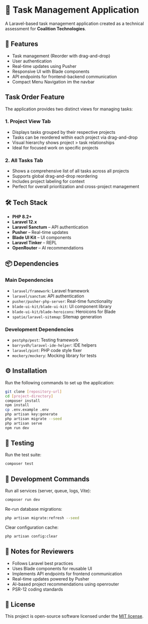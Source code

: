 
# 📝 Task Management Application

A Laravel-based task management application created as a technical assessment for **Coalition Technologies**.

## 🚀 Features

- Task management (Reorder with drag-and-drop)
- User authentication
- Real-time updates using Pusher
- Responsive UI with Blade components
- API endpoints for frontend-backend communication
- Compact Menu Navigation im the navbar

## Task Order Feature

The application provides two distinct views for managing tasks:

### 1. Project View Tab
- Displays tasks grouped by their respective projects
- Tasks can be reordered within each project via drag-and-drop
- Visual hierarchy shows project > task relationships
- Ideal for focused work on specific projects

### 2. All Tasks Tab
- Shows a comprehensive list of all tasks across all projects
- Supports global drag-and-drop reordering
- Includes project labeling for context
- Perfect for overall prioritization and cross-project management

## 🛠️ Tech Stack

- **PHP 8.2+**
- **Laravel 12.x**
- **Laravel Sanctum** – API authentication
- **Pusher** – Real-time updates
- **Blade UI Kit** – UI components
- **Laravel Tinker** – REPL
- **OpenRouter** – AI recommendations

## 📦 Dependencies

### Main Dependencies

- `laravel/framework`: Laravel framework
- `laravel/sanctum`: API authentication
- `pusher/pusher-php-server`: Real-time functionality
- `blade-ui-kit/blade-ui-kit`: UI component library
- `blade-ui-kit/blade-heroicons`: Heroicons for Blade
- `spatie/laravel-sitemap`: Sitemap generation

### Development Dependencies

- `pestphp/pest`: Testing framework
- `barryvdh/laravel-ide-helper`: IDE helpers
- `laravel/pint`: PHP code style fixer
- `mockery/mockery`: Mocking library for tests

## ⚙️ Installation

Run the following commands to set up the application:

```bash
git clone [repository-url]
cd [project-directory]
composer install
npm install
cp .env.example .env
php artisan key:generate
php artisan migrate --seed
php artisan serve
npm run dev
```

## 🧪 Testing

Run the test suite:

```bash
composer test
```

## 🔧 Development Commands

Run all services (server, queue, logs, Vite):

```bash
composer run dev
```

Re-run database migrations:

```bash
php artisan migrate:refresh --seed
```

Clear configuration cache:

```bash
php artisan config:clear
```

## 📝 Notes for Reviewers

- Follows Laravel best practices
- Uses Blade components for reusable UI
- Implements API endpoints for frontend communication
- Real-time updates powered by Pusher
- AI-based project recommendations using openrouter
- PSR-12 coding standards

## 📄 License

This project is open-source software licensed under the [MIT license](LICENSE).
